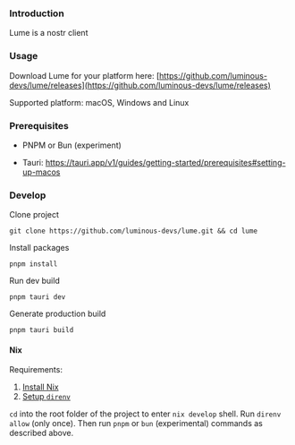 ### Introduction

Lume is a nostr client

### Usage

Download Lume for your platform here: [https://github.com/luminous-devs/lume/releases](https://github.com/luminous-devs/lume/releases)

Supported platform: macOS, Windows and Linux

### Prerequisites

- PNPM or Bun (experiment)

- Tauri: https://tauri.app/v1/guides/getting-started/prerequisites#setting-up-macos

### Develop

Clone project

```
git clone https://github.com/luminous-devs/lume.git && cd lume
```

Install packages

```
pnpm install
```

Run dev build

```
pnpm tauri dev
```

Generate production build

```
pnpm tauri build
```

#### Nix 

Requirements:

1. [Install Nix](https://zero-to-flakes.com/install)
1. [Setup `direnv`](https://zero-to-flakes.com/direnv)

`cd` into the root folder of the project to enter `nix develop` shell. Run `direnv allow` (only once). Then run `pnpm` or `bun` (experimental) commands as described above.
